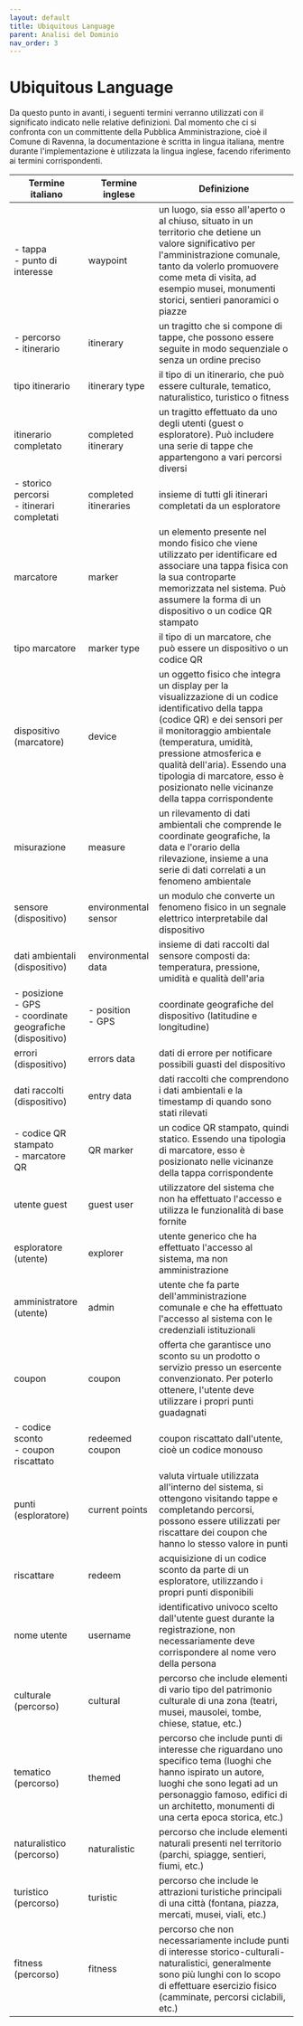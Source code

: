 ```yaml
---
layout: default
title: Ubiquitous Language
parent: Analisi del Dominio
nav_order: 3
---
```


# Ubiquitous Language
Da questo punto in avanti, i seguenti termini verranno utilizzati con il significato indicato nelle relative definizioni. Dal momento che ci si confronta con un committente della Pubblica Amministrazione, cioè il Comune di Ravenna, la documentazione è scritta in lingua italiana, mentre durante l'implementazione è utilizzata la lingua inglese, facendo riferimento ai termini corrispondenti.

|**Termine italiano**|**Termine inglese**|**Definizione**|
|--------------------|-------------------|---------------|
| - tappa <br /> - punto di interesse | waypoint | un luogo, sia esso all'aperto o al chiuso, situato in un territorio che detiene un valore significativo per l'amministrazione comunale, tanto da volerlo promuovere come meta di visita, ad esempio musei, monumenti storici, sentieri panoramici o piazze |
| - percorso <br /> - itinerario| itinerary | un tragitto che si compone di tappe, che possono essere seguite in modo sequenziale o senza un ordine preciso |
| tipo itinerario| itinerary type| il tipo di un itinerario, che può essere culturale, tematico, naturalistico, turistico o fitness |
| itinerario completato| completed itinerary| un tragitto effettuato da uno degli utenti (guest o esploratore). Può includere una serie di tappe che appartengono a vari percorsi diversi |
| - storico percorsi <br/> - itinerari completati| completed itineraries| insieme di tutti gli itinerari completati da un esploratore |
| marcatore | marker | un elemento presente nel mondo fisico che viene utilizzato per identificare ed associare una tappa fisica con la sua controparte memorizzata nel sistema. Può assumere la forma di un dispositivo o un codice QR stampato |
| tipo marcatore| marker type| il tipo di un marcatore, che può essere un dispositivo o un codice QR
| dispositivo <br /> (marcatore) | device | un oggetto fisico che integra un display per la visualizzazione di un codice identificativo della tappa (codice QR) e dei sensori per il monitoraggio ambientale (temperatura, umidità, pressione atmosferica e qualità dell'aria). Essendo una tipologia di marcatore, esso è posizionato nelle vicinanze della tappa corrispondente |
| misurazione| measure| un rilevamento di dati ambientali che comprende le coordinate geografiche, la data e l'orario della rilevazione, insieme a una serie di dati correlati a un fenomeno ambientale |
| sensore (dispositivo) | environmental sensor | un modulo che converte un fenomeno fisico in un segnale elettrico interpretabile dal dispositivo |
| dati ambientali (dispositivo) | environmental data | insieme di dati raccolti dal sensore composti da: temperatura, pressione, umidità e qualità dell'aria |
| - posizione <br /> - GPS <br /> - coordinate geografiche <br /> (dispositivo) | - position <br /> - GPS | coordinate geografiche del dispositivo (latitudine e longitudine) |
| errori (dispositivo) | errors data | dati di errore per notificare possibili guasti del dispositivo |
| dati raccolti (dispositivo) | entry data | dati raccolti che comprendono i dati ambientali e la timestamp di quando sono stati rilevati |
| - codice QR stampato <br /> - marcatore QR | QR marker | un codice QR stampato, quindi statico. Essendo una tipologia di marcatore, esso è posizionato nelle vicinanze della tappa corrispondente |
| utente guest | guest user  | utilizzatore del sistema che non ha effettuato l'accesso e utilizza le funzionalità di base fornite |
| esploratore <br /> (utente) | explorer | utente generico che ha effettuato l'accesso al sistema, ma non amministrazione |
| amministratore <br /> (utente) | admin | utente che fa parte dell'amministrazione comunale e che ha effettuato l'accesso al sistema con le credenziali istituzionali |
| coupon | coupon | offerta che garantisce uno sconto su un prodotto o servizio presso un esercente convenzionato. Per poterlo ottenere, l'utente deve utilizzare i propri punti guadagnati |
| - codice sconto <br /> - coupon riscattato | redeemed coupon | coupon riscattato dall'utente, cioè un codice monouso |
| punti <br/> (esploratore) | current points | valuta virtuale utilizzata all'interno del sistema, si ottengono visitando tappe e completando percorsi, possono essere utilizzati per riscattare dei coupon che hanno lo stesso valore in punti |
| riscattare| redeem| acquisizione di un codice sconto da parte di un esploratore, utilizzando i propri punti disponibili|
| nome utente | username | identificativo univoco scelto dall'utente guest durante la registrazione, non necessariamente deve corrispondere al nome vero della persona |
| culturale <br /> (percorso) | cultural | percorso che include elementi di vario tipo del patrimonio culturale di una zona (teatri, musei, mausolei, tombe, chiese, statue, etc.) |
| tematico <br /> (percorso) | themed | percorso che include punti di interesse che riguardano uno specifico tema (luoghi che hanno ispirato un autore, luoghi che sono legati ad un personaggio famoso, edifici di un architetto, monumenti di una certa epoca storica, etc.) |
| naturalistico <br /> (percorso) | naturalistic | percorso che include elementi naturali presenti nel territorio (parchi, spiagge, sentieri, fiumi, etc.) |
| turistico <br /> (percorso) | turistic | percorso che include le attrazioni turistiche principali di una città (fontana, piazza, mercati, musei, viali, etc.) |
| fitness <br /> (percorso) | fitness | percorso che non necessariamente include punti di interesse storico-culturali-naturalistici, generalmente sono più lunghi con lo scopo di effettuare esercizio fisico (camminate, percorsi ciclabili, etc.) |